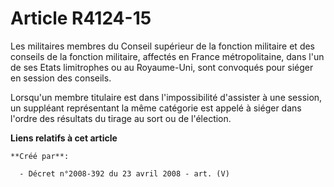 # Article R4124-15

Les militaires membres du Conseil supérieur de la fonction militaire et des conseils de la fonction militaire, affectés en
France métropolitaine, dans l'un de ses Etats limitrophes ou au Royaume-Uni, sont convoqués pour siéger en session des
conseils.

Lorsqu'un membre titulaire est dans l'impossibilité d'assister à une session, un suppléant représentant la même catégorie est
appelé à siéger dans l'ordre des résultats du tirage au sort ou de l'élection.

**Liens relatifs à cet article**

	**Créé par**:

	  - Décret n°2008-392 du 23 avril 2008 - art. (V)
